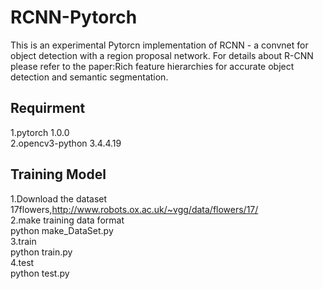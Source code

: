 # RCNN-Pytorch
This is an experimental Pytorcn implementation of RCNN - a convnet for object detection with a region proposal network. For details about R-CNN please refer to the paper:Rich feature hierarchies for accurate object detection and semantic segmentation.  
## Requirment   
1.pytorch 1.0.0  
2.opencv3-python 3.4.4.19  
## Training Model  
1.Download the dataset  
17flowers,http://www.robots.ox.ac.uk/~vgg/data/flowers/17/  
2.make training data format  
python make_DataSet.py  
3.train  
python train.py  
4.test  
python test.py  
   
  
